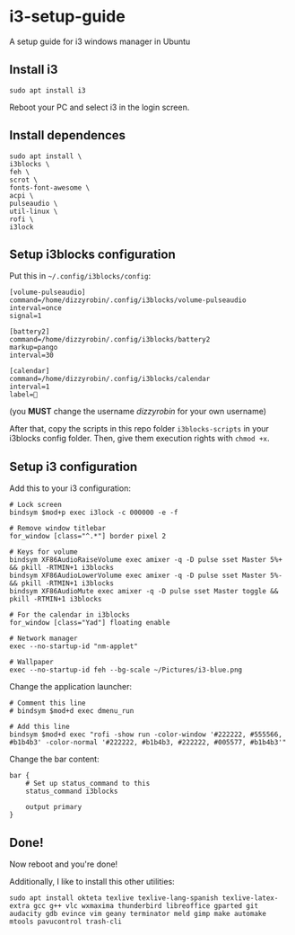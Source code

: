 # i3-setup-guide
A setup guide for i3 windows manager in Ubuntu

## Install i3

```
sudo apt install i3
```

Reboot your PC and select i3 in the login screen.

## Install dependences

```
sudo apt install \
i3blocks \
feh \
scrot \
fonts-font-awesome \
acpi \
pulseaudio \
util-linux \
rofi \
i3lock
```

## Setup i3blocks configuration

Put this in `~/.config/i3blocks/config`:

```
[volume-pulseaudio]
command=/home/dizzyrobin/.config/i3blocks/volume-pulseaudio
interval=once
signal=1

[battery2]
command=/home/dizzyrobin/.config/i3blocks/battery2
markup=pango
interval=30

[calendar]
command=/home/dizzyrobin/.config/i3blocks/calendar
interval=1
label=
```

(you **MUST** change the username *dizzyrobin* for your own username)

After that, copy the scripts in this repo folder `i3blocks-scripts` in your i3blocks config folder. Then, give them execution rights with `chmod +x`.

## Setup i3 configuration

Add this to your i3 configuration:

```
# Lock screen
bindsym $mod+p exec i3lock -c 000000 -e -f

# Remove window titlebar
for_window [class="^.*"] border pixel 2

# Keys for volume
bindsym XF86AudioRaiseVolume exec amixer -q -D pulse sset Master 5%+ && pkill -RTMIN+1 i3blocks
bindsym XF86AudioLowerVolume exec amixer -q -D pulse sset Master 5%- && pkill -RTMIN+1 i3blocks
bindsym XF86AudioMute exec amixer -q -D pulse sset Master toggle && pkill -RTMIN+1 i3blocks

# For the calendar in i3blocks
for_window [class="Yad"] floating enable

# Network manager
exec --no-startup-id "nm-applet"

# Wallpaper
exec --no-startup-id feh --bg-scale ~/Pictures/i3-blue.png

```

Change the application launcher:

```
# Comment this line
# bindsym $mod+d exec dmenu_run

# Add this line
bindsym $mod+d exec "rofi -show run -color-window '#222222, #555566, #b1b4b3' -color-normal '#222222, #b1b4b3, #222222, #005577, #b1b4b3'"
```

Change the bar content:

```
bar {
    # Set up status_command to this
    status_command i3blocks
        
    output primary
}
```

## Done!

Now reboot and you're done!

Additionally, I like to install this other utilities:

```
sudo apt install okteta texlive texlive-lang-spanish texlive-latex-extra gcc g++ vlc wxmaxima thunderbird libreoffice gparted git audacity gdb evince vim geany terminator meld gimp make automake mtools pavucontrol trash-cli
```
